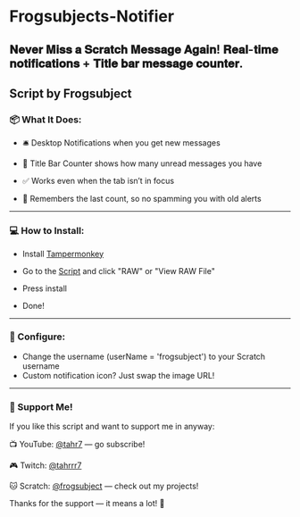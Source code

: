 # Frogsubjects-Notifier
𝐍𝐞𝐯𝐞𝐫 𝐌𝐢𝐬𝐬 𝐚 𝐒𝐜𝐫𝐚𝐭𝐜𝐡 𝐌𝐞𝐬𝐬𝐚𝐠𝐞 𝐀𝐠𝐚𝐢𝐧! 𝐑𝐞𝐚𝐥-𝐭𝐢𝐦𝐞 𝐧𝐨𝐭𝐢𝐟𝐢𝐜𝐚𝐭𝐢𝐨𝐧𝐬 + 𝐓𝐢𝐭𝐥𝐞 𝐛𝐚𝐫 𝐦𝐞𝐬𝐬𝐚𝐠𝐞 𝐜𝐨𝐮𝐧𝐭𝐞𝐫.
--------------------------------
Script by Frogsubject
-----
### **📦 What It Does:**

- 🛎️ Desktop Notifications when you get new messages

- 🔢 Title Bar Counter shows how many unread messages you have

- ✅ Works even when the tab isn’t in focus

- 🧠 Remembers the last count, so no spamming you with old alerts
---

### **💻 How to Install:**
- Install [Tampermonkey](https://www.tampermonkey.net/)

- Go to the [Script](https://github.com/Frogsubject/Frogsubjects-Notifier/blob/main/SCRIPT.user.js) and click "RAW" or "View RAW File"

- Press install

- Done!
---
### **🔧 Configure:**
- Change the username (userName = 'frogsubject') to your Scratch username
- Custom notification icon? Just swap the image URL!
---
### **💖 Support Me!**
If you like this script and want to support me in anyway:

📺 YouTube: [@tahr7](https://www.youtube.com/@tahr7) — go subscribe!

🎮 Twitch: [@tahrrr7](https://www.twitch.tv/tahrrr7)

🐱 Scratch: [@frogsubject](https://scratch.mit.edu/users/frogsubject/) — check out my projects!

Thanks for the support — it means a lot! 💜

